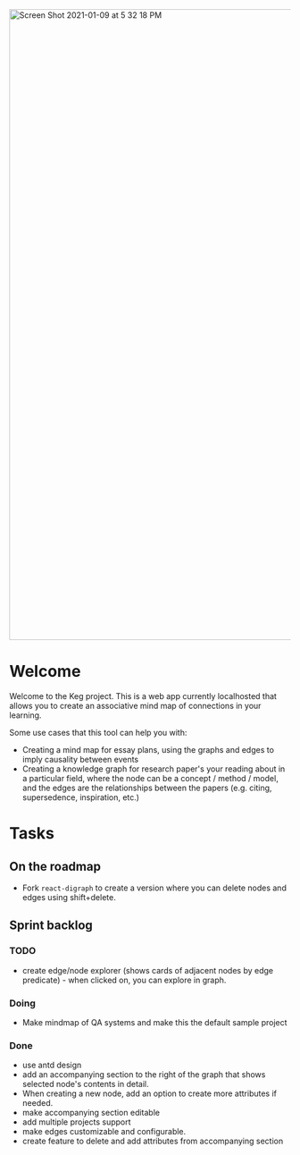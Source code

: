 <img width="1129" alt="Screen Shot 2021-01-09 at 5 32 18 PM" src="https://user-images.githubusercontent.com/17305586/104112202-b59ad400-52a0-11eb-9c11-b6917ecc1179.png">

# Welcome
Welcome to the Keg project. This is a web app currently localhosted that allows you to create an associative mind map of connections in your learning. 

Some use cases that this tool can help you with:
- Creating a mind map for essay plans, using the graphs and edges to imply causality between events
- Creating a knowledge graph for research paper's your reading about in a particular field, where the node can be a concept / method / model, and the edges are the relationships between the papers (e.g. citing, supersedence, inspiration, etc.)


# Tasks

## On the roadmap
- Fork `react-digraph` to create a version where you can delete nodes and edges using shift+delete.

## Sprint backlog

### TODO
- create edge/node explorer (shows cards of adjacent nodes by edge predicate) - when clicked on, you can explore in graph.

### Doing
- Make mindmap of QA systems and make this the default sample project


### Done
-  use antd design
-  add an accompanying section to the right of the graph that shows selected node's contents in detail.
-  When creating a new node, add an option to create more attributes if needed.
-  make accompanying section editable
-  add multiple projects support
- make edges customizable and configurable.
- create feature to delete and add attributes from accompanying section

